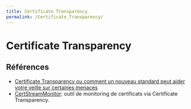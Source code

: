 ```yaml
---
title: Certificate Transparency
permalink: /Certificate_Transparency/
---
```


# Certificate Transparency

## Références

- [Certificate Transparency ou comment un nouveau standard peut aider votre veille sur certaines menaces](https://www.sstic.org/2018/presentation/certificate_transparency_ou_comment_un_nouveau_standard_peut_aider_votre_analyse_des_menaces/)
- [CertStreamMonitor](https://github.com/AssuranceMaladieSec/CertStreamMonitor/): outil de monitoring de certificats via Certificate Transparency.

